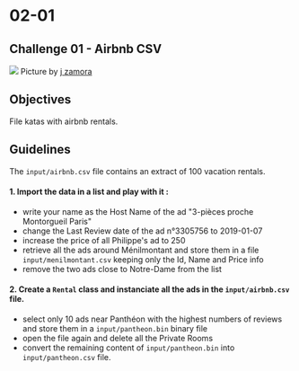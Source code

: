 # 02-01

## Challenge 01 - Airbnb CSV

![](https://www.labtour.fr/wp-content/uploads/2016/09/airbnb_logo_detail1.png?resize=730%2C389&ssl=1?ixlib=rb-1.2.1&q=80&fm=jpg&crop=entropy&cs=tinysrgb&w=1080&fit=max&ixid=eyJhcHBfaWQiOjEyMDd9)
Picture by [j zamora](https://unsplash.com/@jzamora)

## Objectives

File katas with airbnb rentals.

## Guidelines

The `input/airbnb.csv` file contains an extract of 100 vacation rentals.

#### 1. Import the data in a list and play with it :
   - write your name as the Host Name of the ad "3-pièces proche Montorgueil Paris" 
   - change the Last Review date of the ad n°3305756 to 2019-01-07
   - increase the price of all Philippe's ad to 250
   - retrieve all the ads around Ménilmontant and store them in a file `input/menilmontant.csv` keeping only the Id, Name and Price info
   - remove the two ads close to Notre-Dame from the list
  

#### 2. Create a `Rental` class and instanciate all the ads in the `input/airbnb.csv` file.

- select only 10 ads near Panthéon with the highest numbers of reviews and store them in a `input/pantheon.bin` binary file
- open the file again and delete all the Private Rooms
- convert the remaining content of  `input/pantheon.bin` into  `input/pantheon.csv` file. 